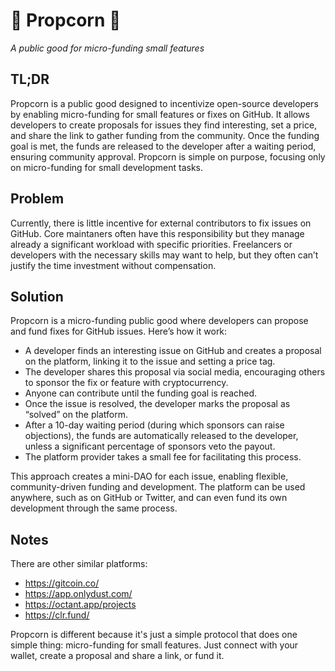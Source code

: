 # 🍿 Propcorn 🍿

_A public good for micro-funding small features_

## TL;DR

Propcorn is a public good designed to incentivize open-source developers by enabling micro-funding for small features or fixes on GitHub. It allows developers to create proposals for issues they find interesting, set a price, and share the link to gather funding from the community. Once the funding goal is met, the funds are released to the developer after a waiting period, ensuring community approval. Propcorn is simple on purpose, focusing only on micro-funding for small development tasks.

## Problem

Currently, there is little incentive for external contributors to fix issues on GitHub. Core maintaners often have this responsibility but they manage already a significant workload with specific priorities. Freelancers or developers with the necessary skills may want to help, but they often can’t justify the time investment without compensation.

## Solution

Propcorn is a micro-funding public good where developers can propose and fund fixes for GitHub issues. Here’s how it work:

- A developer finds an interesting issue on GitHub and creates a proposal on the platform, linking it to the issue and setting a price tag.
- The developer shares this proposal via social media, encouraging others to sponsor the fix or feature with cryptocurrency.
- Anyone can contribute until the funding goal is reached.
- Once the issue is resolved, the developer marks the proposal as “solved” on the platform.
- After a 10-day waiting period (during which sponsors can raise objections), the funds are automatically released to the developer, unless a significant percentage of sponsors veto the payout.
- The platform provider takes a small fee for facilitating this process.

This approach creates a mini-DAO for each issue, enabling flexible, community-driven funding and development. The platform can be used anywhere, such as on GitHub or Twitter, and can even fund its own development through the same process.

## Notes

There are other similar platforms:

- https://gitcoin.co/
- https://app.onlydust.com/
- https://octant.app/projects
- https://clr.fund/

Propcorn is different because it's just a simple protocol that does one simple thing: micro-funding for small features. Just connect with your wallet, create a proposal and share a link, or fund it.
